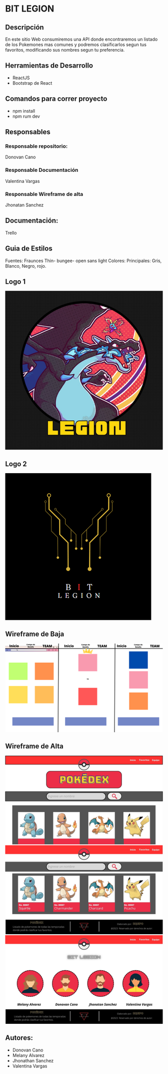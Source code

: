# BIT LEGION
## Descripción
En este sitio Web consumiremos una API donde encontraremos un listado de los Pokemones mas comunes y podremos clasificarlos segun tus favoritos, modificando sus nombres segun tu preferencia.

## Herramientas de Desarrollo
* ReactJS
* Bootstrap de React

## Comandos para correr proyecto
- npm install
- npm rum dev

## Responsables
### Responsable repositorio:
Donovan Cano 
### Responsable Documentación 
Valentina Vargas
### Responsable Wireframe de alta
Jhonatan Sanchez

## Documentación:
Trello


## Guia de Estilos
Fuentes:
Fraunces Thin- bungee- open sans light
Colores:
Principales: Gris, Blanco, Negro, rojo.
## Logo 1
![Opcion Logo 1](src/Img/Logoprincipal.PNG)
## Logo 2
![Opcion Logo 2](src/Img/Logosecundario.PNG)
## Wireframe de Baja
![Wireframe Baja](src/Img/wireframeBaja.png)
## Wireframe de Alta
![Wireframe Inicio](src/Img/Wireframes%20Inicio.jpg)
![Wireframes Footer](src/Img/Wireframes%20footer.jpg)
![Wireframes Equipo](src/Img/Equipo.jpg)


## Autores:
* Donovan Cano
* Melany Alvarez
* Jhonathan Sanchez
* Valentina Vargas
